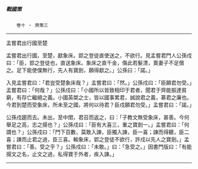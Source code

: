 

##### 戰國策
　　`卷十 ‧ 齊策三`

* * *

孟嘗君出行國至楚

孟嘗君出行國，至楚，獻象床。郢之登徒直使送之，不欲行。見孟嘗君門人公孫戍曰：「臣，郢之登徒也，直送象床。象床之直千金，傷此若髮漂，賣妻子不足償之。足下能使僕無行，先人有寶劍，願得獻之。」公孫曰：「諾。」

入見孟嘗君曰：「君豈受楚象床哉？」孟嘗君曰：「然。」公孫戍曰：「臣願君勿受。」孟嘗君曰：「何哉？」公孫戍曰：「小國所以皆致相印于君者，聞君于齊能振達貧窮，有存亡繼絕之義。小國英桀之士，皆以國事累君，誠說君之義，慕君之廉也。今君到楚而受象床，所未至之國，將何以待君？臣戍願君勿受。」孟嘗君曰：「諾。」

公孫戍趨而去。未出，至中閨，君召而返之，曰：「子教文無受象床，甚善。今何舉足之高，志之揚也？」公孫戍曰：「臣有大喜三，重之寶劍一。」孟嘗君曰：「何謂也？」公孫戍曰：「門下百數，莫敢入諫，臣獨入諫，臣一喜；諫而得聽，臣二喜；諫而止君之過，臣三喜。輸象床，郢之登徒不欲行，許戍以先人之寶劍。」孟嘗君曰：「善。受之乎？」公孫戍曰：「未敢。」曰：「急受之。」因書門版曰：「有能揚文之名，止文之過，私得寶于外者，疾入諫。」

* * *

